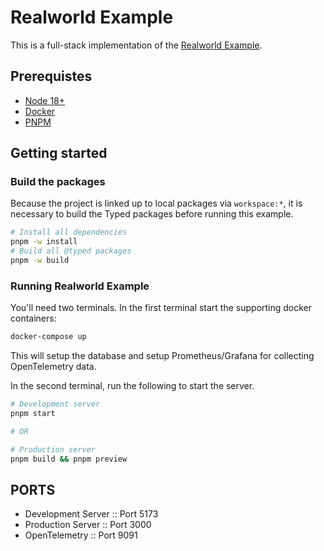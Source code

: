 # Realworld Example

This is a full-stack implementation of the [Realworld Example](https://realworld-docs.netlify.app/).

## Prerequistes

- [Node 18+](https://github.com/nvm-sh/nvm)
- [Docker](https://www.docker.com/products/docker-desktop/)
- [PNPM](https://pnpm.io/installation)

## Getting started

### Build the packages

Because the project is linked up to local packages via `workspace:*`, it is necessary to build the Typed packages before running this example.

```sh
# Install all dependencies
pnpm -w install
# Build all @typed packages
pnpm -w build
```

### Running Realworld Example

You'll need two terminals. In the first terminal start the supporting docker containers:

```sh
docker-compose up
```

This will setup the database and setup Prometheus/Grafana for collecting OpenTelemetry data.

In the second terminal, run the following to start the server.

```sh
# Development server
pnpm start

# OR

# Production server
pnpm build && pnpm preview
```

## PORTS

- Development Server :: Port 5173
- Production Server :: Port 3000
- OpenTelemetry :: Port 9091
